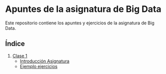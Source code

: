# Apuntes de la asignatura de Big Data

Este repositorio contiene los apuntes y ejercicios de la asignatura de Big Data.

## Índice

1. [Clase 1](https://github.com/ddc12300/bigdata/tree/main/Clase1)
    - [Introducción Asignatura](Clase1-Introduccion.md)
    - [Ejemplo ejercicios](Clase1-Ejercicios.md)


